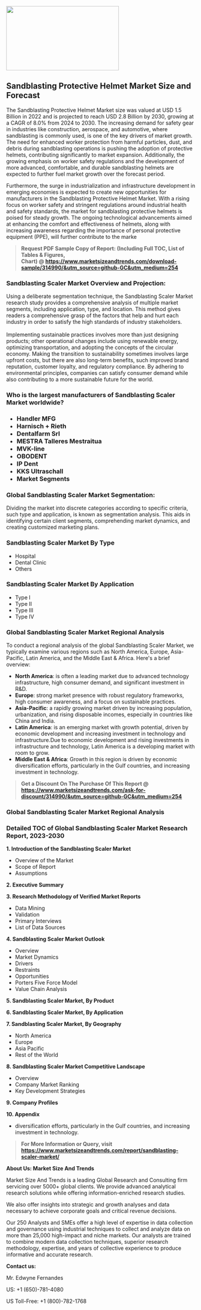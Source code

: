 <p><img class="alignnone size-medium wp-image-20088" src="https://ffe5etoiles.com/wp-content/uploads/2024/12/MST1-300x171.png" alt="" width="300" height="171" /></p><h2>Sandblasting Protective Helmet Market Size and Forecast</h2><p>The Sandblasting Protective Helmet Market size was valued at USD 1.5 Billion in 2022 and is projected to reach USD 2.8 Billion by 2030, growing at a CAGR of 8.0% from 2024 to 2030. The increasing demand for safety gear in industries like construction, aerospace, and automotive, where sandblasting is commonly used, is one of the key drivers of market growth. The need for enhanced worker protection from harmful particles, dust, and debris during sandblasting operations is pushing the adoption of protective helmets, contributing significantly to market expansion. Additionally, the growing emphasis on worker safety regulations and the development of more advanced, comfortable, and durable sandblasting helmets are expected to further fuel market growth over the forecast period.</p><p>Furthermore, the surge in industrialization and infrastructure development in emerging economies is expected to create new opportunities for manufacturers in the Sandblasting Protective Helmet Market. With a rising focus on worker safety and stringent regulations around industrial health and safety standards, the market for sandblasting protective helmets is poised for steady growth. The ongoing technological advancements aimed at enhancing the comfort and effectiveness of helmets, along with increasing awareness regarding the importance of personal protective equipment (PPE), will further contribute to the marke</p><blockquote id="" class=""><strong>Request PDF Sample Copy of Report: (Including Full TOC, List of Tables &amp; Figures, Chart)&nbsp;@&nbsp;<strong><a href="https://www.marketsizeandtrends.com/download-sample/314990/&utm_source=github-GC&utm_medium=254" target="_blank">https://www.marketsizeandtrends.com/download-sample/314990/&utm_source=github-GC&utm_medium=254</a></strong></strong></blockquote><h3 id="" class="">Sandblasting Scaler Market&nbsp;Overview and Projection:</h3><p id="" class="">Using a deliberate segmentation technique, the Sandblasting Scaler Market research study provides a comprehensive analysis of multiple market segments, including application, type, and location. This method gives readers a comprehensive grasp of the factors that help and hurt each industry in order to satisfy the high standards of industry stakeholders. <br /> <br />Implementing sustainable practices involves more than just designing products; other operational changes include using renewable energy, optimizing transportation, and adopting the concepts of the circular economy. Making the transition to sustainability sometimes involves large upfront costs, but there are also long-term benefits, such improved brand reputation, customer loyalty, and regulatory compliance. By adhering to environmental principles, companies can satisfy consumer demand while also contributing to a more sustainable future for the world.</p><h3 id="" class="">Who is the largest manufacturers of&nbsp;Sandblasting Scaler Market worldwide?</h3><h3 class=""><p><ul><li>Handler MFG </li><li> Harnisch + Rieth </li><li> Dentalfarm Srl </li><li> MESTRA Talleres Mestraitua </li><li> MVK-line </li><li> OBODENT </li><li> IP Dent </li><li> KKS Ultraschall </li><li> Market Segments</li></ul></p></h3><h3 id="" class="">Global&nbsp;Sandblasting Scaler Market Segmentation:</h3><p id="" class="">Dividing the market into discrete categories according to specific criteria, such type and application, is known as segmentation analysis. This aids in identifying certain client segments, comprehending market dynamics, and creating customized marketing plans.</p><h3 id="" class="">Sandblasting Scaler Market&nbsp;By Type</h3><p><p><ul><li>Hospital</li><li> Dental Clinic</li><li> Others</p></li></ul></p></p><h3 id="" class="">Sandblasting Scaler Market&nbsp;By Application</h3><p class=""><p><ul><li>Type I</li><li> Type II</li><li> Type III</li><li> Type IV</li></ul></p></p><h3 id="" class="">Global Sandblasting Scaler Market Regional Analysis</h3><p id="" class="">To conduct a regional analysis of the global Sandblasting Scaler Market, we typically examine various regions such as North America, Europe, Asia-Pacific, Latin America, and the Middle East &amp; Africa. Here's a brief overview:</p><ul><li><strong>North America</strong>: is often a leading market due to advanced technology infrastructure, high consumer demand, and significant investment in R&amp;D.</li><li><strong>Europe</strong>: strong market presence with robust regulatory frameworks, high consumer awareness, and a focus on sustainable practices.</li><li><strong>Asia-Pacific</strong>: a rapidly growing market driven by increasing population, urbanization, and rising disposable incomes, especially in countries like China and India.</li><li><strong>Latin America</strong>: is an emerging market with growth potential, driven by economic development and increasing investment in technology and infrastructure.Due to economic development and rising investments in infrastructure and technology, Latin America is a developing market with room to grow.</li><li><strong>Middle East &amp; Africa</strong>: Growth in this region is driven by economic diversification efforts, particularly in the Gulf countries, and increasing investment in technology.</li></ul><blockquote id="" class=""><strong>Get a Discount On The Purchase Of This Report @ <strong><a href="https://www.marketsizeandtrends.com/ask-for-discount/314990/&utm_source=github-GC&utm_medium=254" target="_blank">https://www.marketsizeandtrends.com/ask-for-discount/314990/&utm_source=github-GC&utm_medium=254</a></strong></strong></blockquote><h3 id="" class="">Global Sandblasting Scaler Market Regional Analysis</h3><h3 id="" class="">Detailed TOC of Global Sandblasting Scaler Market Research Report, 2023-2030</h3><p id="" class=""><strong>1. Introduction of the Sandblasting Scaler Market</strong></p><ul><li>Overview of the Market</li><li>Scope of Report</li><li>Assumptions</li></ul><p id="" class=""><strong>2. Executive Summary</strong></p><p id="" class=""><strong>3. Research Methodology of Verified Market Reports</strong></p><ul><li>Data Mining</li><li>Validation</li><li>Primary Interviews</li><li>List of Data Sources</li></ul><p id="" class=""><strong>4. Sandblasting Scaler Market Outlook</strong></p><ul><li>Overview</li><li>Market Dynamics</li><li>Drivers</li><li>Restraints</li><li>Opportunities</li><li>Porters Five Force Model</li><li>Value Chain Analysis</li></ul><p id="" class=""><strong>5. Sandblasting Scaler Market, By Product</strong></p><p id="" class=""><strong>6. Sandblasting Scaler Market, By Application</strong></p><p id="" class=""><strong>7. Sandblasting Scaler Market, By Geography</strong></p><ul><li>North America</li><li>Europe</li><li>Asia Pacific</li><li>Rest of the World</li></ul><p id="" class=""><strong>8. Sandblasting Scaler Market Competitive Landscape</strong></p><ul><li>Overview</li><li>Company Market Ranking</li><li>Key Development Strategies</li></ul><p id="" class=""><strong>9. Company Profiles</strong></p><p id="" class=""><strong>10. Appendix</strong></p><ul><li>diversification efforts, particularly in the Gulf countries, and increasing investment in technology.</li></ul><blockquote id="" class=""><strong>For More Information or Query, visit <strong><strong><a href="https://www.marketsizeandtrends.com/report/sandblasting-scaler-market/" target="_blank">https://www.marketsizeandtrends.com/report/sandblasting-scaler-market/</a></strong></strong></strong></blockquote><p id="" class=""><strong>About Us: Market Size And Trends</strong></p><p id="" class="">Market Size And Trends is a leading Global Research and Consulting firm servicing over 5000+ global clients. We provide advanced analytical research solutions while offering information-enriched research studies.</p><p id="" class="">We also offer insights into strategic and growth analyses and data necessary to achieve corporate goals and critical revenue decisions.</p><p id="" class="">Our 250 Analysts and SMEs offer a high level of expertise in data collection and governance using industrial techniques to collect and analyze data on more than 25,000 high-impact and niche markets. Our analysts are trained to combine modern data collection techniques, superior research methodology, expertise, and years of collective experience to produce informative and accurate research.</p><p id="" class=""><strong>Contact us:</strong></p><p id="" class="">Mr. Edwyne Fernandes</p><p id="" class="">US: +1 (650)-781-4080</p><p id="" class="">US Toll-Free: +1 (800)-782-1768</p>
